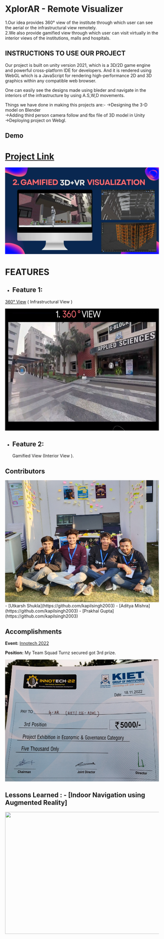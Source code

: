 <!-- which  -->
# XplorAR - Remote Visualizer
 
1.Our idea provides 360° view of the institute through which user can see the aerial or the infrastructural view remotely. </br>
2.We also provide gamified view through which user can visit virtually in the interior views of the institutions, malls and hospitals.

 
## INSTRUCTIONS TO USE OUR PROJECT

Our project is built on unity version 2021, which is a 3D/2D game engine and powerful cross-platform IDE for developers. And it is rendered using WebGL which is a JavaScript for rendering high-performance 2D and 3D graphics within any compatible web browser.

One can easily see the designs made using bleder and navigate in the interiors of the infrastructure by using A.S,W,D movements.

Things we have done in making this projects are:- 
->Designing the 3-D model on Blender </br>
->Adding third person camera follow and fbx file of 3D model in Unity </br>
->Deploying project on Webgl. </br>



## Demo
# [Project Link](https://thunderous-sherbet-80b45f.netlify.app/)
![](2.png)

# FEATURES
 - ## **Feature 1:**  </br>
  [ 360° View](https://orbix360.com/t/OFYPMIMh76hoqUEmXUrBTiHfPrw1/6462557812424704) ( Infrastructural View )

<img src ="1.png" width ="700" height = "400">


- ## **Feature 2:** </br>
  Gamified View (Interior View ).


## Contributors

<img src = "3.jpg" width = "550" height = "400">
- [Utkarsh Shukla](https://github.com/kapilsingh2003)
- [Aditya Mishra](https://github.com/kapilsingh2003)
- [Prakhal Gupta](https://github.com/kapilsingh2003)

## Accomplishments


**Event:**  [Innotech 2022](https://innotech.kiet.edu/)

**Position:** My Team Squad Turnz secured got 3rd prize.

<img src = "4.jpg" width = "600" height = "400">

## Lessons Learned :  - [Indoor Navigation using Augmented Reality]

<img src = "ab.gif" width = "700" height = "400">

